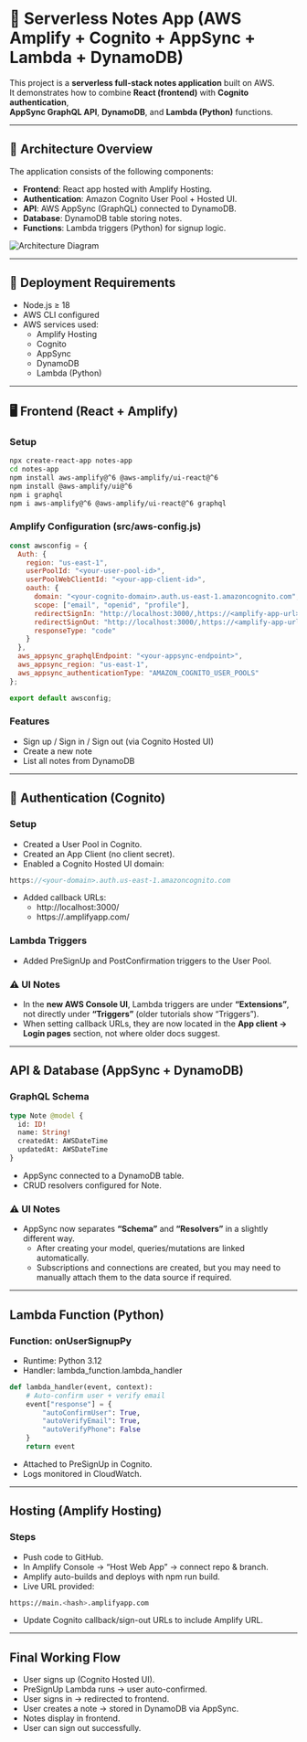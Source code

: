 # 📝 Serverless Notes App (AWS Amplify + Cognito + AppSync + Lambda + DynamoDB)

This project is a **serverless full-stack notes application** built on AWS.  
It demonstrates how to combine **React (frontend)** with **Cognito authentication**,  
**AppSync GraphQL API**, **DynamoDB**, and **Lambda (Python)** functions.

---

## 📌 Architecture Overview

The application consists of the following components:

- **Frontend**: React app hosted with Amplify Hosting.
- **Authentication**: Amazon Cognito User Pool + Hosted UI.
- **API**: AWS AppSync (GraphQL) connected to DynamoDB.
- **Database**: DynamoDB table storing notes.
- **Functions**: Lambda triggers (Python) for signup logic.

![Architecture Diagram](https://docs.amplify.aws/assets/diagrams/serverless-appsync-architecture.png) <!-- (Optional: Replace with your own diagram if you make one) -->

---

## 🚀 Deployment Requirements

- Node.js ≥ 18
- AWS CLI configured
- AWS services used:
    - Amplify Hosting
    - Cognito
    - AppSync
    - DynamoDB
    - Lambda (Python)

---

## 🖥️ Frontend (React + Amplify)

### Setup

```bash
npx create-react-app notes-app
cd notes-app
npm install aws-amplify@^6 @aws-amplify/ui-react@^6
npm install @aws-amplify/ui@^6
npm i graphql    
npm i aws-amplify@^6 @aws-amplify/ui-react@^6 graphql
```

### Amplify Configuration (src/aws-config.js)
```javascript
const awsconfig = {
  Auth: {
    region: "us-east-1",
    userPoolId: "<your-user-pool-id>",
    userPoolWebClientId: "<your-app-client-id>",
    oauth: {
      domain: "<your-cognito-domain>.auth.us-east-1.amazoncognito.com",
      scope: ["email", "openid", "profile"],
      redirectSignIn: "http://localhost:3000/,https://<amplify-app-url>.amplifyapp.com/",
      redirectSignOut: "http://localhost:3000/,https://<amplify-app-url>.amplifyapp.com/",
      responseType: "code"
    }
  },
  aws_appsync_graphqlEndpoint: "<your-appsync-endpoint>",
  aws_appsync_region: "us-east-1",
  aws_appsync_authenticationType: "AMAZON_COGNITO_USER_POOLS"
};

export default awsconfig;
```

### Features

- Sign up / Sign in / Sign out (via Cognito Hosted UI)
- Create a new note
- List all notes from DynamoDB

--- 

## 🔐 Authentication (Cognito)
### Setup

- Created a User Pool in Cognito.
- Created an App Client (no client secret).
- Enabled a Cognito Hosted UI domain:

```cpp
https://<your-domain>.auth.us-east-1.amazoncognito.com
```
- Added callback URLs:
    - http://localhost:3000/
    - https://<amplify-app-url>.amplifyapp.com/

### Lambda Triggers

- Added PreSignUp and PostConfirmation triggers to the User Pool.

### ⚠️ UI Notes
- In the **new AWS Console UI**, Lambda triggers are under **“Extensions”**, not directly under **“Triggers”** (older tutorials show “Triggers”).  
- When setting callback URLs, they are now located in the **App client → Login pages** section, not where older docs suggest.

---

## API & Database (AppSync + DynamoDB)
### GraphQL Schema

```graphql
type Note @model {
  id: ID!
  name: String!
  createdAt: AWSDateTime
  updatedAt: AWSDateTime
}
```
- AppSync connected to a DynamoDB table.
- CRUD resolvers configured for Note.

### ⚠️ UI Notes
- AppSync now separates **“Schema”** and **“Resolvers”** in a slightly different way.  
  - After creating your model, queries/mutations are linked automatically.  
  - Subscriptions and connections are created, but you may need to manually attach them to the data source if required.
  
--- 

## Lambda Function (Python)
### Function: onUserSignupPy

- Runtime: Python 3.12
- Handler: lambda_function.lambda_handler

```python
def lambda_handler(event, context):
    # Auto-confirm user + verify email
    event["response"] = {
        "autoConfirmUser": True,
        "autoVerifyEmail": True,
        "autoVerifyPhone": False
    }
    return event
```

- Attached to PreSignUp in Cognito.
- Logs monitored in CloudWatch.

---

## Hosting (Amplify Hosting)
### Steps

- Push code to GitHub.
- In Amplify Console → “Host Web App” → connect repo & branch.
- Amplify auto-builds and deploys with npm run build.
- Live URL provided:

```bash
https://main.<hash>.amplifyapp.com
```

- Update Cognito callback/sign-out URLs to include Amplify URL.

--- 

## Final Working Flow

- User signs up (Cognito Hosted UI).
- PreSignUp Lambda runs → user auto-confirmed.
- User signs in → redirected to frontend.
- User creates a note → stored in DynamoDB via AppSync.
- Notes display in frontend.
- User can sign out successfully.